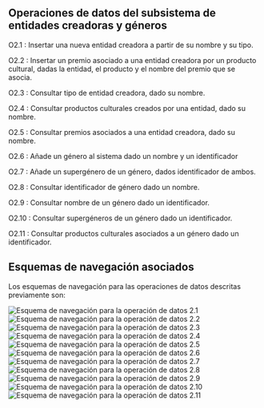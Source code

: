 ## Operaciones de datos del subsistema de entidades creadoras y géneros

O2.1
: Insertar una nueva entidad creadora a partir de su nombre
  y su tipo.

O2.2
: Insertar un premio asociado a una entidad creadora por un producto
  cultural, dadas la entidad, el producto y el nombre del premio que se
  asocia.

O2.3
: Consultar tipo de entidad creadora, dado su nombre.

O2.4
: Consultar productos culturales creados por una entidad, dado su nombre.

O2.5
: Consultar premios asociados a una entidad creadora, dado su nombre.

O2.6
: Añade un género al sistema dado un nombre y un identificador

O2.7
: Añade un supergénero de un género, dados identificador de ambos.

O2.8
: Consultar identificador de género dado un nombre.

O2.9
: Consultar nombre de un género dado un identificador.

O2.10
: Consultar supergéneros de un género dado un identificador.

O2.11
: Consultar productos culturales asociados a un género dado un
  identificador.

## Esquemas de navegación asociados

Los esquemas de navegación para las operaciones de datos descritas previamente son:

![Esquema de navegación para la operación de datos 2.1](Diagramas/O2.1.png) 
![Esquema de navegación para la operación de datos 2.2](Diagramas/O2.2.png) 
![Esquema de navegación para la operación de datos 2.3](Diagramas/O2.3.png) 
![Esquema de navegación para la operación de datos 2.4](Diagramas/O2.4.png) 
![Esquema de navegación para la operación de datos 2.5](Diagramas/O2.5.png) 
![Esquema de navegación para la operación de datos 2.6](Diagramas/O2.6.png) 
![Esquema de navegación para la operación de datos 2.7](Diagramas/O2.7.png) 
![Esquema de navegación para la operación de datos 2.8](Diagramas/O2.8.png) 
![Esquema de navegación para la operación de datos 2.9](Diagramas/O2.9.png) 
![Esquema de navegación para la operación de datos 2.10](Diagramas/O2.10.png) 
![Esquema de navegación para la operación de datos 2.11](Diagramas/O2.11.png) 

